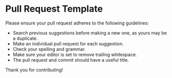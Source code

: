 # Pull Request Template

Please ensure your pull request adheres to the following guidelines:

- Search previous suggestions before making a new one, as yours may be a duplicate.
- Make an individual pull request for each suggestion.
- Check your spelling and grammar.
- Make sure your editor is set to remove trailing whitespace.
- The pull request and commit should have a useful title.

Thank you for contributing!
